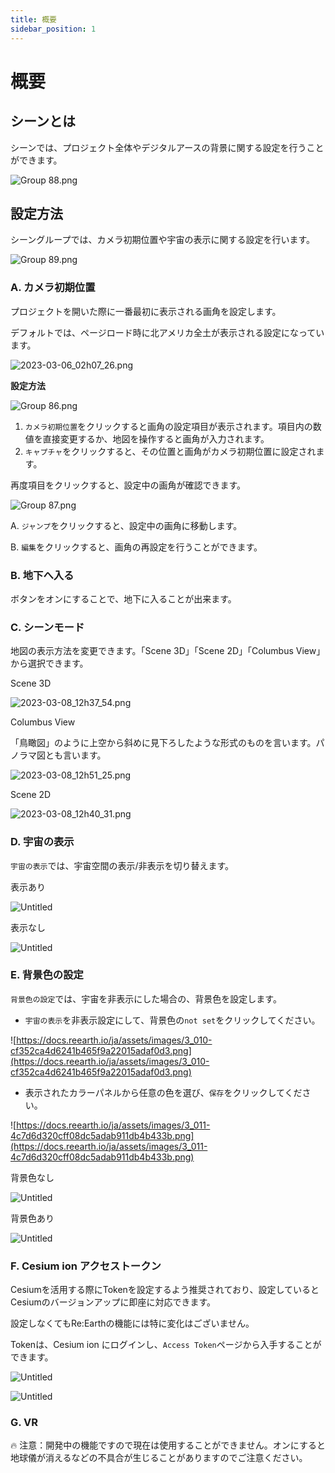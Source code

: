```yaml
---
title: 概要
sidebar_position: 1
---
```


# 概要

## シーンとは

シーンでは、プロジェクト全体やデジタルアースの背景に関する設定を行うことができます。

![Group 88.png](./img/Group_88.png)

## 設定方法

シーングループでは、カメラ初期位置や宇宙の表示に関する設定を行います。

![Group 89.png](./img/Group_89.png)

### **A. カメラ初期位置**

プロジェクトを開いた際に一番最初に表示される画角を設定します。

デフォルトでは、ページロード時に北アメリカ全土が表示される設定になっています。

![2023-03-06_02h07_26.png](./img/2023-03-06_02h07_26.png)

**設定方法**

![Group 86.png](./img/Group_86.png)

1. `カメラ初期位置`をクリックすると画角の設定項目が表示されます。項目内の数値を直接変更するか、地図を操作すると画角が入力されます。
2. `キャプチャ`をクリックすると、その位置と画角がカメラ初期位置に設定されます。

再度項目をクリックすると、設定中の画角が確認できます。

![Group 87.png](./img/Group_87.png)

A. `ジャンプ`をクリックすると、設定中の画角に移動します。

B. `編集`をクリックすると、画角の再設定を行うことができます。

### **B. 地下へ入る**

ボタンをオンにすることで、地下に入ることが出来ます。

### C. シーンモード 
地図の表示方法を変更できます。「Scene 3D」「Scene 2D」「Columbus View」から選択できます。

Scene 3D

![2023-03-08_12h37_54.png](./img/2023-03-08_12h37_54.png)

Columbus View

「鳥瞰図」のように上空から斜めに見下ろしたような形式のものを言います。パノラマ図とも言います。

![2023-03-08_12h51_25.png](./img/2023-03-08_12h51_25.png)

Scene 2D

![2023-03-08_12h40_31.png](./img/2023-03-08_12h40_31.png)

### D. 宇宙の表示

`宇宙の表示`では、宇宙空間の表示/非表示を切り替えます。

表示あり

![Untitled](./img/4.png)

表示なし

![Untitled](./img/0.png)

### E. 背景色の設定 

`背景色の設定`では、宇宙を非表示にした場合の、背景色を設定します。

- `宇宙の表示`を非表示設定にして、背景色の`not set`をクリックしてください。

![https://docs.reearth.io/ja/assets/images/3_010-cf352ca4d6241b465f9a22015adaf0d3.png](https://docs.reearth.io/ja/assets/images/3_010-cf352ca4d6241b465f9a22015adaf0d3.png)

- 表示されたカラーパネルから任意の色を選び、`保存`をクリックしてください。

![https://docs.reearth.io/ja/assets/images/3_011-4c7d6d320cff08dc5adab911db4b433b.png](https://docs.reearth.io/ja/assets/images/3_011-4c7d6d320cff08dc5adab911db4b433b.png)

背景色なし

![Untitled](./img/5.png)

背景色あり

![Untitled](./img/1.png)

### F. Cesium ion アクセストークン

Cesiumを活用する際にTokenを設定するよう推奨されており、設定しているとCesiumのバージョンアップに即座に対応できます。

設定しなくてもRe:Earthの機能には特に変化はございません。

Tokenは、Cesium ion にログインし、`Access Token`ページから入手することができます。

![Untitled](./img/2.png)

![Untitled](./img/3.png)

### G. VR

<aside>
🔥 注意：開発中の機能ですので現在は使用することができません。オンにすると地球儀が消えるなどの不具合が生じることがありますのでご注意ください。

</aside>